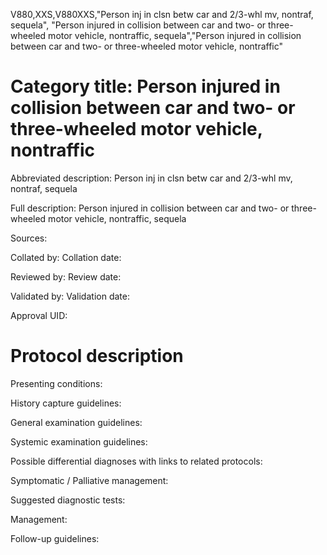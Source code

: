 V880,XXS,V880XXS,"Person inj in clsn betw car and 2/3-whl mv, nontraf, sequela", "Person injured in collision between car and two- or three-wheeled motor vehicle, nontraffic, sequela","Person injured in collision between car and two- or three-wheeled motor vehicle, nontraffic"
# Category title: Person injured in collision between car and two- or three-wheeled motor vehicle, nontraffic

Abbreviated description: Person inj in clsn betw car and 2/3-whl mv, nontraf, sequela

Full description: Person injured in collision between car and two- or three-wheeled motor vehicle, nontraffic, sequela

Sources:

Collated by:
Collation date:

Reviewed by:
Review date:

Validated by:
Validation date:

Approval UID:

# Protocol description

Presenting conditions:

History capture guidelines:

General examination guidelines:

Systemic examination guidelines:

Possible differential diagnoses with links to related protocols:

Symptomatic / Palliative management:

Suggested diagnostic tests:

Management:

Follow-up guidelines:
